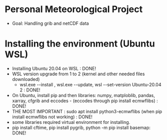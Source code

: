 # Personal Meteorological Project
+ Goal: Handling grib and netCDF data

# Installing the environment (Ubuntu WSL) 
+ Installing Ubuntu 20.04 on WSL : DONE!
+ WSL version upgrade from 1 to 2 (kernel and other needed files downloaded)
  - wsl.exe --install , wsl.exe --update, wsl --set-version Ubuntu-20.04 2 : DONE!
+ On Ubuntu, install pip and then libraries: numpy, matploblib, pandas, xarray, cfgrib and eccodes - (eccodes through pip install ecmwflibs) : DONE!
+ THE MOST IMPORTANT : sudo apt install python3-ecmwflibs (when pip install ecmwflibs not working) : DONE!
+ some libraries required virtual environment for installing.
+ pip install cftime, pip install pygrib, python -m pip install basemap: DONE!

